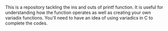 This is a repository tackling the ins and outs of printf function. It is useful for understanding how the function operates as well as creating your own variadix functions.
You'll need to have an idea of using variadics in C to complete the codes.
